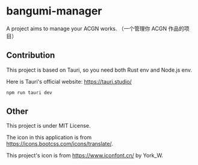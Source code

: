 # bangumi-manager

A project aims to manage your ACGN works. （一个管理你 ACGN 作品的项目）

## Contribution

This project is based on Tauri, so you need both Rust env and Node.js env.

Here is Tauri's official website: <https://tauri.studio/>

```bash
npm run tauri dev
```

## Other

This project is under MIT License.

The icon in this application is from <https://icons.bootcss.com/icons/translate/>.

This project's icon is from <https://www.iconfont.cn/> by York_W.
